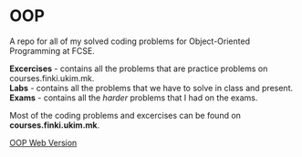 # OOP
A repo for all of my solved coding problems for Object-Oriented Programming at FCSE.  

**Excercises** - contains all the problems that are practice problems on courses.finki.ukim.mk.  
**Labs** - contains all the problems that we have to solve in class and present.  
**Exams** - contains all the *harder* problems that I had on the exams.  

Most of the coding problems and excercises can be found on **courses.finki.ukim.mk**.  

[OOP Web Version](https://andrejstojkovic.github.io/OOP/)
